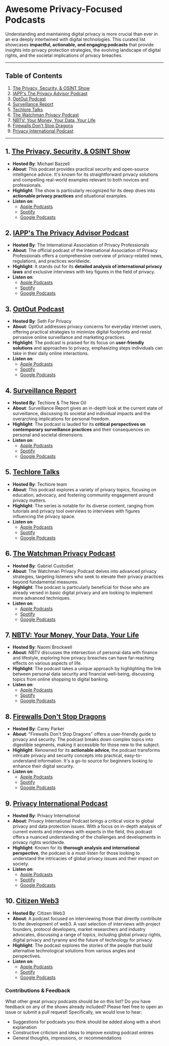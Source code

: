 # Awesome Privacy-Focused Podcasts

Understanding and maintaining digital privacy is more crucial than ever in an era deeply intertwined with digital technologies. This curated list showcases **impactful, actionable, and engaging podcasts** that provide insights into privacy protection strategies, the evolving landscape of digital rights, and the societal implications of privacy breaches.

---

## Table of Contents
1. [The Privacy, Security, & OSINT Show](#1-the-privacy-security--osint-show) 
2. [IAPP's The Privacy Advisor Podcast](#2-iapps-the-privacy-advisor-podcast)
3. [OptOut Podcast](#3-optout-podcast)
4. [Surveillance Report](#4-surveillance-report)
5. [Techlore Talks](#5-techlore-talks)
6. [The Watchman Privacy Podcast](#6-the-watchman-privacy-podcast)
7. [NBTV: Your Money, Your Data, Your Life](#7-nbtv-your-money-your-data-your-life) 
8. [Firewalls Don't Stop Dragons](#8-firewalls-dont-stop-dragons)
9. [Privacy International Podcast](#9-privacy-international-podcast)

---

## 1. **[The Privacy, Security, & OSINT Show](https://inteltechniques.com/podcast.html)**
- **Hosted By**: Michael Bazzell 
- **About**: This podcast provides practical security and open-source intelligence advice. It's known for its straightforward privacy solutions and compelling real-world examples relevant to both novices and professionals.
- **Highlight**: The show is particularly recognized for its deep dives into **actionable privacy practices** and situational examples.
- **Listen on**:
  - [Apple Podcasts](https://podcasts.apple.com/us/podcast/the-privacy-security-osint-show/id1165843330)
  - [Spotify](https://open.spotify.com/show/6QPWpZJ6bRTdbkI7GgLHBM)
  - [Google Podcasts](https://podcasts.google.com/feed/aHR0cHM6Ly9mZWVkcy5zb3VuZGNsb3VkLmNvbS91c2Vycy9zb3VuZGNsb3VkOnVzZXJzOjI2MTA5ODkxOC9zb3VuZHMucnNz)

## 2. **[IAPP's The Privacy Advisor Podcast](https://iapp.org/news/privacy-advisor-podcast/)**
- **Hosted By**: The International Association of Privacy Professionals
- **About**: The official podcast of the International Association of Privacy Professionals offers a comprehensive overview of privacy-related news, regulations, and practices worldwide.  
- **Highlight**: It stands out for its **detailed analysis of international privacy laws** and exclusive interviews with key figures in the field of privacy.
- **Listen on**:
  - [Apple Podcasts](https://podcasts.apple.com/us/podcast/the-privacy-advisor-podcast/id1095382766)
  - [Spotify](https://open.spotify.com/show/3NHh3Uepq7MjY6f4ezKeTt)
  - [Google Podcasts](https://podcasts.google.com/feed/aHR0cDovL3ByaXZhY3lhZHZpc29ycG9kY2FzdC5saWJzeW4uY29tL3Jzcw)

## 3. **[OptOut Podcast](https://optoutpod.com/)**
- **Hosted By**: Seth For Privacy
- **About**: OptOut addresses privacy concerns for everyday internet users, offering practical strategies to minimize digital footprints and resist pervasive online surveillance and marketing practices.
- **Highlight**: The podcast is praised for its focus on **user-friendly solutions** and approaches to privacy, emphasizing steps individuals can take in their daily online interactions.  
- **Listen on**:
  - [Apple Podcasts](https://podcasts.apple.com/us/podcast/opt-out/id1572450110)
  - [Spotify](https://open.spotify.com/show/59fX0wRUKhWGK9IAKt7bQM)
  - [Google Podcasts](https://podcasts.google.com/feed/aHR0cHM6Ly9mZWVkcy5idXp6c3Byb3V0LmNvbS8xNzkwNDgxLnJzcw==)

## 4. **[Surveillance Report](https://surveillancereport.tech/)**
- **Hosted By**: Techlore & The New Oil
- **About**: Surveillance Report gives an in-depth look at the current state of surveillance, discussing its societal and individual impacts and the overarching implications for personal freedom.  
- **Highlight**: The podcast is lauded for its **critical perspectives on contemporary surveillance practices** and their consequences on personal and societal dimensions.
- **Listen on**:
  - [Apple Podcasts](https://podcasts.apple.com/us/podcast/surveillance-report/id1507714387)
  - [Spotify](https://open.spotify.com/show/5rxm041iDXxe0rINwO5G0c)
  - [Google Podcasts](https://podcasts.google.com/feed/aHR0cHM6Ly9hcGkuc3Vic3RhY2suY29tL2ZlZWQvc3VydmlsbGFuY2UtcmVwb3J0)

## 5. **[Techlore Talks](https://techlore.tech/talks.html)**
- **Hosted By**: Techlore team
- **About**: This podcast explores a variety of privacy topics, focusing on education, advocacy, and fostering community engagement around privacy matters.
- **Highlight**: The series is notable for its diverse content, ranging from tutorials and privacy tool overviews to interviews with figures influencing the privacy space.  
- **Listen on**:
  - [Apple Podcasts](https://podcasts.apple.com/us/podcast/techlore-talks/id1556359057)
  - [Spotify](https://open.spotify.com/show/2bOMXN7pYl1h1dawWaGJU1)
  - [Google Podcasts](https://podcasts.google.com/feed/aHR0cHM6Ly9hbmNob3IuZm0vcy81NzRmMDUwMC9wb2RjYXN0L3Jzcw==)

## 6. **[The Watchman Privacy Podcast](https://watchmanprivacy.com/podcast/)**
- **Hosted By**: Gabriel Custodiet
- **About**: The Watchman Privacy Podcast delves into advanced privacy strategies, targeting listeners who seek to elevate their privacy practices beyond fundamental measures. 
- **Highlight**: The podcast is particularly beneficial for those who are already versed in basic digital privacy and are looking to implement more advanced techniques.
- **Listen on**:
  - [Apple Podcasts](https://podcasts.apple.com/us/podcast/the-watchman-privacy-podcast/id1540651816)
  - [Spotify](https://open.spotify.com/show/1xkE4sfyA3RqM1q3H3cvJ5)
  - [Google Podcasts](https://podcasts.google.com/feed/aHR0cHM6Ly9mZWVkcy5idXp6c3Byb3V0LmNvbS8xNTQ2NzQ3LnJzcw==)
  
## 7. **[NBTV: Your Money, Your Data, Your Life](https://www.nbtv.media/episodes)** 
- **Hosted By**: Naomi Brockwell
- **About**: NBTV discusses the intersection of personal data with finance and lifestyle, exploring how privacy breaches can have far-reaching effects on various aspects of life.
- **Highlight**: The podcast takes a unique approach by highlighting the link between personal data security and financial well-being, discussing topics from online shopping to digital banking.  
- **Listen on**:
  - [Apple Podcasts](https://podcasts.apple.com/us/podcast/nbtv-your-money-your-data-your-life/id1332680060)
  - [Spotify](https://open.spotify.com/show/7dYe2crjnd7w1w6jQ6Yq40)
  - [Google Podcasts](https://podcasts.google.com/feed/aHR0cHM6Ly9mZWVkcy5mZWVkYnVybmVyLmNvbS9OYW9taUJyb2Nrd2VsbEJpdGNvaW5CbG9ja2NoYWluQW5kVGVjaA)

## 8. **[Firewalls Don't Stop Dragons](https://firewallsdontstopdragons.com/)**
- **Hosted By**: Carey Parker
- **About**: "Firewalls Don't Stop Dragons" offers a user-friendly guide to privacy and security. The podcast breaks down complex topics into digestible segments, making it accessible for those new to the subject.  
- **Highlight**: Renowned for its **actionable advice**, the podcast transforms intricate privacy and security concepts into practical, easy-to-understand information. It's a go-to source for beginners looking to enhance their digital security.
- **Listen on**:
  - [Apple Podcasts](https://podcasts.apple.com/us/podcast/firewalls-dont-stop-dragons-podcast/id1213366517)
  - [Spotify](https://open.spotify.com/show/5TuUY3DrWwF8Fn7OsfyW75)
  - [Google Podcasts](https://podcasts.google.com/feed/aHR0cDovL3BvZGNhc3QuZmlyZXdhbGxzZG9udHN0b3BkcmFnb25zLmNvbS9mZWVkL3BvZGNhc3Qv)
  
## 9. **[Privacy International Podcast](https://privacyinternational.org/learning-resources/technology-pill-podcast)**
- **Hosted By**: Privacy International
- **About**: Privacy International Podcast brings a critical voice to global privacy and data protection issues. With a focus on in-depth analysis of current events and interviews with experts in the field, this podcast offers a nuanced understanding of the challenges and developments in privacy rights worldwide.
- **Highlight**: Known for its **thorough analysis and international perspective**, the podcast is a must-listen for those looking to understand the intricacies of global privacy issues and their impact on society.  
- **Listen on**:
  - [Apple Podcasts](https://podcasts.apple.com/gb/podcast/privacy-international/id1396452404)
  - [Spotify](https://open.spotify.com/show/7wiOiGMX8N78ZxVOTf9qFk)
  - [Google Podcasts](https://podcasts.google.com/?feed=aHR0cDovL2ZlZWRzLnNvdW5kY2xvdWQuY29tL3VzZXJzL3NvdW5kY2xvdWQ6dXNlcnM6MjI2MDQ5MjIwL3NvdW5kcy5yc3M)
 
## 10. **[Citizen Web3](https://www.citizenweb3.com/search?utf8=%E2%9C%93&term=privacy)**
- **Hosted By**: Citizen Web3
- **About**: A podcast focused on interviewing those that directly contribute to the development of web3. A vast selection of interviews with project founders, protocol developers, market researchers and industry advocates, discussing a range of topics, including global privacy rights, digital privacy and tyranny and the future of technology for privacy. 
- **Highlight**: The podcast explores the stories of the people that build alternative technological solutions from various angles and perspectives.  
- **Listen on**:
  - [Apple Podcasts](https://podcasts.apple.com/podcast/citizen-web3/id1510241147)
  - [Spotify](https://open.spotify.com/show/4pwsjBsgY1C5XCyRoslbSn)
  - [Google Podcasts](https://podcasts.google.com/feed/aHR0cHM6Ly9hbmNob3IuZm0vcy8xZTJkNjcyMC9wb2RjYXN0L3Jzcw==)

### Contributions & Feedback
What other great privacy podcasts should be on this list? Do you have feedback on any of the shows already included? Please feel free to open an issue or submit a pull request! Specifically, we would love to hear:
- Suggestions for podcasts you think should be added along with a short explanation 
- Constructive criticism and ideas to improve existing podcast entries
- General thoughts, impressions, or recommendations
